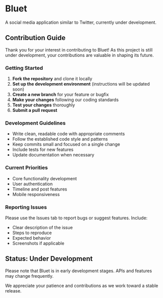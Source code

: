 # Bluet

A social media application similar to Twitter, currently under development.

## Contribution Guide

Thank you for your interest in contributing to Bluet! As this project is still under development, your contributions are valuable in shaping its future.

### Getting Started

1. **Fork the repository** and clone it locally
2. **Set up the development environment** (instructions will be updated soon)
3. **Create a new branch** for your feature or bugfix
4. **Make your changes** following our coding standards
5. **Test your changes** thoroughly
6. **Submit a pull request**

### Development Guidelines

- Write clean, readable code with appropriate comments
- Follow the established code style and patterns
- Keep commits small and focused on a single change
- Include tests for new features
- Update documentation when necessary

### Current Priorities

- Core functionality development
- User authentication
- Timeline and post features
- Mobile responsiveness

### Reporting Issues

Please use the Issues tab to report bugs or suggest features. Include:
- Clear description of the issue
- Steps to reproduce
- Expected behavior
- Screenshots if applicable

## Status: Under Development

Please note that Bluet is in early development stages. APIs and features may change frequently.

We appreciate your patience and contributions as we work toward a stable release.
